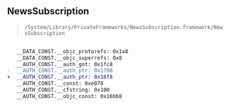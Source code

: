 ## NewsSubscription

> `/System/Library/PrivateFrameworks/NewsSubscription.framework/NewsSubscription`

```diff

   __DATA_CONST.__objc_protorefs: 0x1a8
   __DATA_CONST.__objc_superrefs: 0x8
   __AUTH_CONST.__auth_got: 0x1fc8
-  __AUTH_CONST.__auth_ptr: 0x1708
+  __AUTH_CONST.__auth_ptr: 0x16f8
   __AUTH_CONST.__const: 0xe078
   __AUTH_CONST.__cfstring: 0x100
   __AUTH_CONST.__objc_const: 0x16bb8

```
